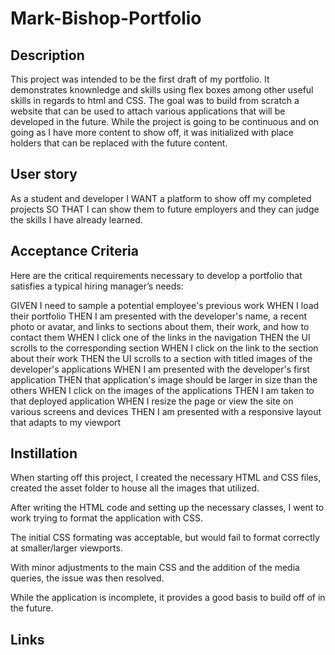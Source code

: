 # Mark-Bishop-Portfolio

## Description
This project was intended to be the first draft of my portfolio. It demonstrates knownledge and skills using flex boxes among other useful skills in regards to html and CSS. 
The goal was to build from scratch a website that can be used to attach various applications that will be developed in the future.
While the project is going to be continuous and on going as I have more content to show off, it was initialized with place holders that can be replaced with the future content.


## User story

As a student and developer
I WANT a platform to show off my completed projects
SO THAT I can show them to future employers and they can judge the skills I have already learned.

## Acceptance Criteria

Here are the critical requirements necessary to develop a portfolio that satisfies a typical hiring manager’s needs:


GIVEN I need to sample a potential employee's previous work
WHEN I load their portfolio
THEN I am presented with the developer's name, a recent photo or avatar, and links to sections about them, their work, and how to contact them
WHEN I click one of the links in the navigation
THEN the UI scrolls to the corresponding section
WHEN I click on the link to the section about their work
THEN the UI scrolls to a section with titled images of the developer's applications
WHEN I am presented with the developer's first application
THEN that application's image should be larger in size than the others
WHEN I click on the images of the applications
THEN I am taken to that deployed application
WHEN I resize the page or view the site on various screens and devices
THEN I am presented with a responsive layout that adapts to my viewport

## Instillation

When starting off this project, I created the necessary HTML and CSS files, created the asset folder to house all the images that utilized.

After writing the HTML code and setting up the necessary classes, I went to work trying to format the application with CSS.

The initial CSS formating was acceptable, but would fail to format correctly at smaller/larger viewports.

With minor adjustments to the main CSS and the addition of the media queries, the issue was then resolved.

While the application is incomplete, it provides a good basis to build off of in the future. 

## Links 

